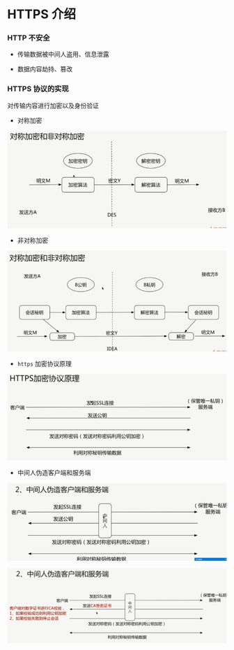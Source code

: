 # HTTPS 介绍

### HTTP 不安全

- 传输数据被中间人盗用、信息泄露

- 数据内容劫持、篡改

### HTTPS 协议的实现

对传输内容进行加密以及身份验证

- 对称加密

![](./media/des.png)

- 非对称加密

![](./media/idea.png)

- `https` 加密协议原理

![](./media/https.png)

- 中间人伪造客户端和服务端

![](./media/middle.png)

![](./media/ca.png)
